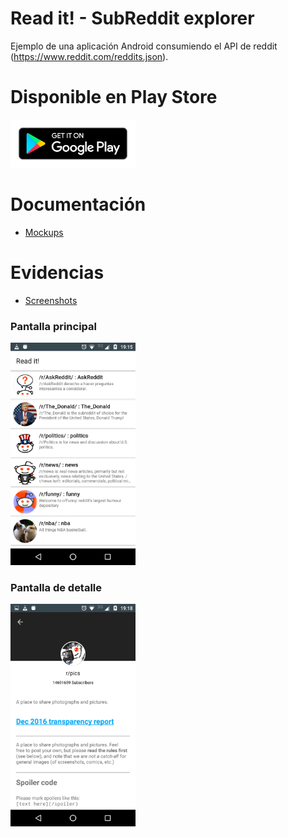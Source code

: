 # Read it! - SubReddit explorer

Ejemplo de una aplicación Android consumiendo el API de reddit (https://www.reddit.com/reddits.json).

# Disponible en Play Store

[<img src="google-play-badge.png" data-canonical-src="google-play-badge.png" width="200"  />](https://play.google.com/store/apps/details?id=com.thirdmono.reddit)

# Documentación

* [Mockups](./Mockups/Reddit.pdf)

# Evidencias

* [Screenshots](./Screenshots)

### Pantalla principal 

<img src="./Screenshots/subreddit_list.png" data-canonical-src="./Screenshots/subreddit_list.png" width="200"  />

### Pantalla de detalle 

<img src="./Screenshots/subreddit_details_2.png" data-canonical-src="./Screenshots/subreddit_details_2.png" width="200"  />
